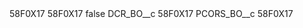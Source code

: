 <?xml version="1.0" encoding="UTF-8"?>
<CustomMetadata xmlns="http://soap.sforce.com/2006/04/metadata" xmlns:xsi="http://www.w3.org/2001/XMLSchema-instance" xmlns:xsd="http://www.w3.org/2001/XMLSchema">
    <description>58F0X17</description>
    <label>58F0X17</label>
    <protected>false</protected>
    <values>
        <field>DCR_BO__c</field>
        <value xsi:type="xsd:string">58F0X17</value>
    </values>
    <values>
        <field>PCORS_BO__c</field>
        <value xsi:type="xsd:string">58F0X17</value>
    </values>
</CustomMetadata>
